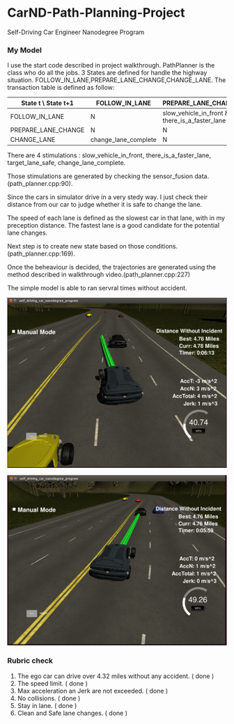 # CarND-Path-Planning-Project
Self-Driving Car Engineer Nanodegree Program

[img_lap1]: ./images/lap1.png "Test Lap 1"
[img_lap2]: ./images/lap2.png "Test Lap 2"

### My Model
I use the start code described in project walkthrough. PathPlanner is the class who do all the jobs.
3 States are defined for handle the highway situation. FOLLOW_IN_LANE,PREPARE_LANE_CHANGE,CHANGE_LANE.
The transaction table is defined as follow:

| State t \\ State t+1 | FOLLOW_IN_LANE       | PREPARE_LANE_CHANGE                             | CHANGE_LANE      |
| -------------        | -------------        | -------------                                   | -------------    |
| FOLLOW_IN_LANE       | N                    | slow_vehicle_in_front && there_is_a_faster_lane | N                |
| PREPARE_LANE_CHANGE  | N                    | N                                               | target_lane_safe |
| CHANGE_LANE          | change_lane_complete | N                                               | N                |

There are 4 stimulations : slow_vehicle_in_front, there_is_a_faster_lane, target_lane_safe, change_lane_complete.

Those stimulations are generated by checking the sensor_fusion data. (path_planner.cpp:90). 

Since the cars in simulator drive in a very stedy way. I just check their distance from our car to judge whether it is safe to change the lane.

The speed of each lane is defined as the slowest car in that lane, with in my preception distance. The fastest lane is a good candidate for the potential lane changes.

Next step is to create new state based on those conditions. (path_planner.cpp:169).

Once the beheaviour is decided, the trajectories are generated using the method described in walkthrough video.(path_planner.cpp:227)

The simple model is able to ran servral times without accident.

![alt text][img_lap1]

![alt text][img_lap2]


### Rubric check
1. The ego car can drive over 4.32 miles without any accident. ( done )
2. The speed limit. ( done )
3. Max acceleration an Jerk are not exceeded. ( done )
4. No collisions. ( done )
5. Stay in lane. ( done )
6. Clean and Safe lane changes. ( done )